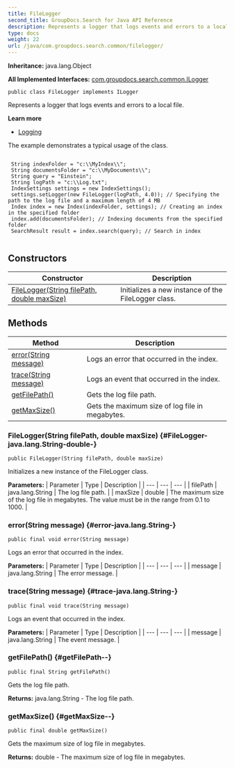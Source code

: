 ```yaml
---
title: FileLogger
second_title: GroupDocs.Search for Java API Reference
description: Represents a logger that logs events and errors to a local file.
type: docs
weight: 22
url: /java/com.groupdocs.search.common/filelogger/
---
```

**Inheritance:**
java.lang.Object

**All Implemented Interfaces:**
[com.groupdocs.search.common.ILogger](../../com.groupdocs.search.common/ilogger)
```
public class FileLogger implements ILogger
```

Represents a logger that logs events and errors to a local file.

**Learn more**

 *  [Logging][]

The example demonstrates a typical usage of the class.

```

 String indexFolder = "c:\\MyIndex\\";
 String documentsFolder = "c:\\MyDocuments\\";
 String query = "Einstein";
 String logPath = "c:\\Log.txt";
 IndexSettings settings = new IndexSettings();
 settings.setLogger(new FileLogger(logPath, 4.0)); // Specifying the path to the log file and a maximum length of 4 MB
 Index index = new Index(indexFolder, settings); // Creating an index in the specified folder
 index.add(documentsFolder); // Indexing documents from the specified folder
 SearchResult result = index.search(query); // Search in index
 
```


[Logging]: https://docs.groupdocs.com/display/searchjava/Logging
## Constructors

| Constructor | Description |
| --- | --- |
| [FileLogger(String filePath, double maxSize)](#FileLogger-java.lang.String-double-) | Initializes a new instance of the  FileLogger  class. |
## Methods

| Method | Description |
| --- | --- |
| [error(String message)](#error-java.lang.String-) | Logs an error that occurred in the index. |
| [trace(String message)](#trace-java.lang.String-) | Logs an event that occurred in the index. |
| [getFilePath()](#getFilePath--) | Gets the log file path. |
| [getMaxSize()](#getMaxSize--) | Gets the maximum size of log file in megabytes. |
### FileLogger(String filePath, double maxSize) {#FileLogger-java.lang.String-double-}
```
public FileLogger(String filePath, double maxSize)
```


Initializes a new instance of the  FileLogger  class.

**Parameters:**
| Parameter | Type | Description |
| --- | --- | --- |
| filePath | java.lang.String | The log file path. |
| maxSize | double | The maximum size of the log file in megabytes. The value must be in the range from 0.1 to 1000. |

### error(String message) {#error-java.lang.String-}
```
public final void error(String message)
```


Logs an error that occurred in the index.

**Parameters:**
| Parameter | Type | Description |
| --- | --- | --- |
| message | java.lang.String | The error message. |

### trace(String message) {#trace-java.lang.String-}
```
public final void trace(String message)
```


Logs an event that occurred in the index.

**Parameters:**
| Parameter | Type | Description |
| --- | --- | --- |
| message | java.lang.String | The event message. |

### getFilePath() {#getFilePath--}
```
public final String getFilePath()
```


Gets the log file path.

**Returns:**
java.lang.String - The log file path.
### getMaxSize() {#getMaxSize--}
```
public final double getMaxSize()
```


Gets the maximum size of log file in megabytes.

**Returns:**
double - The maximum size of log file in megabytes.
